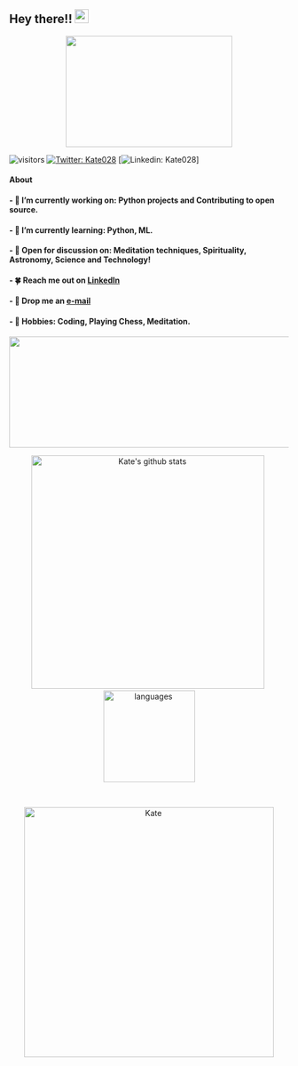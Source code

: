 ## Hey there!! <img src="https://media.giphy.com/media/hvRJCLFzcasrR4ia7z/giphy.gif" width="25px">

<p align="center">
  <a href="https://suubh.github.io/Kate028/index.html">
  <img align="center" src="https://user-images.githubusercontent.com/72349558/117948607-e95d3780-b32e-11eb-9463-c6223338e265.gif" height="200px" width="300px" > 
  </a>
</p>


![visitors](https://visitor-badge.glitch.me/badge?page_id=Kate028.visitor-badge)
[![Twitter: Kate028](https://img.shields.io/twitter/follow/Kate028-blue?style=social)](https://twitter.com/Kate028_)
[![Linkedin: Kate028](https://img.shields.io/badge/-Kate028-blue?style=flat-square&logo=Linkedin&logoColor=white&link=https://www.linkedin.com/in/kate028/)]


#### About

#### -  🌿  I’m currently working on: Python projects and Contributing to open source.

#### -  🌱  I’m currently learning: Python, ML.

#### -  🍁  Open for discussion on: Meditation techniques, Spirituality, Astronomy, Science and Technology!

#### -  🍀  Reach me out on [LinkedIn](https://www.linkedin.com/in/Kate028/)

#### -  🍂  Drop me an [e-mail](kritikaranjan28@gmail.com)

#### -  🌸  Hobbies: Coding, Playing Chess,  Meditation.



 <p align="center">
  <img align="center" width="600" height="200" src="https://activity-graph.herokuapp.com/graph?username=Kate028&theme=github" >
 </p>   
</details>

<p align="center">
<img src="https://github-readme-stats.vercel.app/api?username=Kate028&show_icons=true&theme=tokyonight" alt="Kate's github stats" width="420"/>&nbsp;
   <img src="https://github-readme-stats.vercel.app/api/top-langs/?username=Kate028&layout=compact&theme=tokyonight" alt="languages" height="165">
</p>
<br>


<p align="center"> 
  <img align="center" width="450"  src="https://github-readme-streak-stats.herokuapp.com/?user=Kate028&theme=dark" alt="Kate" /> 

</p>




